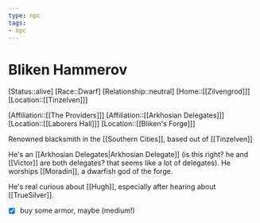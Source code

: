 ```yaml
---
type: npc
tags: 
- npc
---
```


# Bliken Hammerov       

[Status::alive]
[Race::Dwarf]
[Relationship::neutral]
[Home::[[Zilvengrod]]]
[Location::[[Tinzelven]]]

[Affiliation::[[The Providers]]]
[Affiliation::[[Arkhosian Delegates]]]
[Location::[[Laborers Hall]]]
[Location::[[Bliken's Forge]]]

Renowned blacksmith in the [[Southern Cities]], based out of [[Tinzelven]]

He's an [[Arkhosian Delegates|Arkhosian Delegate]] (is this right? he and [[Victor]] are both delegates? that seems like a lot of delegates). He worships [[Moradin]], a dwarfish god of the forge.

He's real curious about [[Hugh]], especially after hearing about [[TrueSilver]]. 

- [x] buy some armor, maybe (medium!)

